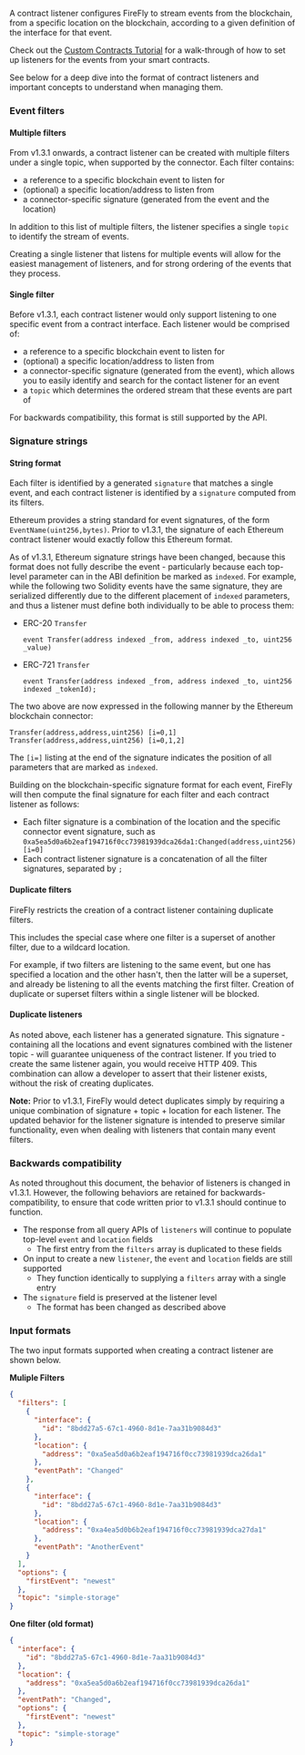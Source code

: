 A contract listener configures FireFly to stream events from the blockchain,
from a specific location on the blockchain, according to a given definition
of the interface for that event.

Check out the [Custom Contracts Tutorial](../../tutorials/custom_contracts/index.md) for
a walk-through of how to set up listeners for the events from your smart contracts.

See below for a deep dive into the format of contract listeners and important concepts to understand when managing them.

### Event filters

#### Multiple filters

From v1.3.1 onwards, a contract listener can be created with multiple filters under a single topic, when supported by the connector. Each filter contains:

- a reference to a specific blockchain event to listen for
- (optional) a specific location/address to listen from
- a connector-specific signature (generated from the event and the location)

In addition to this list of multiple filters, the listener specifies a single `topic` to identify the stream of events.

Creating a single listener that listens for multiple events will allow for the easiest management of listeners, and for strong ordering of the events that they process.

#### Single filter

Before v1.3.1, each contract listener would only support listening to one specific event from a contract interface. Each listener would be comprised of:

- a reference to a specific blockchain event to listen for
- (optional) a specific location/address to listen from
- a connector-specific signature (generated from the event), which allows you to easily identify and search for the contact listener for an event
- a `topic` which determines the ordered stream that these events are part of

For backwards compatibility, this format is still supported by the API.

### Signature strings

#### String format

Each filter is identified by a generated `signature` that matches a single event, and each contract listener is identified by a `signature` computed from its filters.

Ethereum provides a string standard for event signatures, of the form `EventName(uint256,bytes)`. Prior to v1.3.1, the signature of each Ethereum contract listener would exactly follow this Ethereum format.

As of v1.3.1, Ethereum signature strings have been changed, because this format does not fully describe the event - particularly because each top-level parameter can in the ABI definition be marked as `indexed`. For example, while the following two Solidity events have the same signature, they are serialized differently due to the different placement of `indexed` parameters, and thus a listener must define both individually to be able to process them:

- ERC-20 `Transfer`

  ```solidity
  event Transfer(address indexed _from, address indexed _to, uint256 _value)
  ```

- ERC-721 `Transfer`

  ```solidity
  event Transfer(address indexed _from, address indexed _to, uint256 indexed _tokenId);
  ```

The two above are now expressed in the following manner by the Ethereum blockchain connector:

```solidity
Transfer(address,address,uint256) [i=0,1]
Transfer(address,address,uint256) [i=0,1,2]
```

The `[i=]` listing at the end of the signature indicates the position of all parameters that are marked as `indexed`.

Building on the blockchain-specific signature format for each event, FireFly will then compute the final signature for each filter and each contract listener as follows:

- Each filter signature is a combination of the location and the specific connector event signature, such as `0xa5ea5d0a6b2eaf194716f0cc73981939dca26da1:Changed(address,uint256) [i=0]`
- Each contract listener signature is a concatenation of all the filter signatures, separated by `;`

#### Duplicate filters

FireFly restricts the creation of a contract listener containing duplicate filters.

This includes the special case where one filter is a superset of another filter, due to a wildcard location.

For example, if two filters are listening to the same event, but one has specified a location and the other hasn't, then the latter will be a superset, and already be listening to all the events matching the first filter. Creation of duplicate or superset filters within a single listener will be blocked.

#### Duplicate listeners

As noted above, each listener has a generated signature. This signature - containing all the locations and event signatures combined with the listener topic - will guarantee uniqueness of the contract listener. If you tried to create the same listener again, you would receive HTTP 409. This combination can allow a developer to assert that their listener exists, without the risk of creating duplicates.

**Note:** Prior to v1.3.1, FireFly would detect duplicates simply by requiring a unique combination of signature + topic + location for each listener. The updated behavior for the listener signature is intended to preserve similar functionality, even when dealing with listeners that contain many event filters.

### Backwards compatibility

As noted throughout this document, the behavior of listeners is changed in v1.3.1. However, the following behaviors are retained for backwards-compatibility, to ensure that code written prior to v1.3.1 should continue to function.

- The response from all query APIs of `listeners` will continue to populate top-level `event` and `location` fields
  - The first entry from the `filters` array is duplicated to these fields
- On input to create a new `listener`, the `event` and `location` fields are still supported
  - They function identically to supplying a `filters` array with a single entry
- The `signature` field is preserved at the listener level
  - The format has been changed as described above

### Input formats

The two input formats supported when creating a contract listener are shown below.

**Muliple Filters**

```json
{
  "filters": [
    {
      "interface": {
        "id": "8bdd27a5-67c1-4960-8d1e-7aa31b9084d3"
      },
      "location": {
        "address": "0xa5ea5d0a6b2eaf194716f0cc73981939dca26da1"
      },
      "eventPath": "Changed"
    },
    {
      "interface": {
        "id": "8bdd27a5-67c1-4960-8d1e-7aa31b9084d3"
      },
      "location": {
        "address": "0xa4ea5d0b6b2eaf194716f0cc73981939dca27da1"
      },
      "eventPath": "AnotherEvent"
    }
  ],
  "options": {
    "firstEvent": "newest"
  },
  "topic": "simple-storage"
}
```

**One filter (old format)**

```json
{
  "interface": {
    "id": "8bdd27a5-67c1-4960-8d1e-7aa31b9084d3"
  },
  "location": {
    "address": "0xa5ea5d0a6b2eaf194716f0cc73981939dca26da1"
  },
  "eventPath": "Changed",
  "options": {
    "firstEvent": "newest"
  },
  "topic": "simple-storage"
}
```
